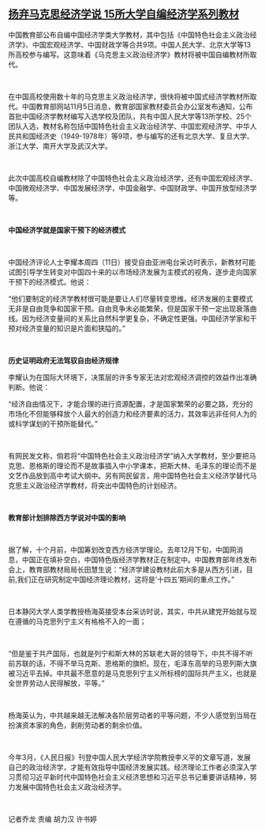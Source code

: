 <!--1636620363000-->
[扬弃马克思经济学说        15所大学自编经济学系列教材](https://www.rfa.org/mandarin/yataibaodao/kejiaowen/ql2-11112021034555.html)
------

<p><span style="font-weight: 400;">中国教育部公布自编中国经济学类大学教材，其中包括《中国特色社会主义政治经济学》、中国宏观经济学、中国财政学等合共9项。中国人民大学、北京大学等13所高校参与编写。这意味着《马克思主义政治经济学》教材将被中国自编教材所取代。</span></p><p><span style="font-weight: 400;"> </span></p><p><span style="font-weight: 400;">在中国高校使用数十年的马克思主义政治经济学，很快将被中国式经济学教材所取代。中国教育部网站11月5日消息，教育部国家教材委员会办公室发布通知，公布首批中国经济学教材编写入选学校及团队，共有中国人民大学等13所学校、25个团队入选，教材名称包括中国特色社会主义政治经济学、中国宏观经济学、中华人民共和国经济史（1949-1978年）等9项，参与编写的还有北京大学、复旦大学、浙江大学、南开大学及武汉大学。</span></p><p><span style="font-weight: 400;"> </span></p><p><span style="font-weight: 400;">此次中国高校自编教材除了中国特色社会主义政治经济学，还有中国宏观经济学、中国微观经济学、中国发展经济学，中国金融学、中国财政学、中国开放型经济学等。</span></p><p><span style="font-weight: 400;"> </span></p><p><b>中国经济学就是国家干预下的经济模式</b></p><p><span style="font-weight: 400;"> </span></p><p><span style="font-weight: 400;">中国经济评论人士李耀本周四（11日）接受自由亚洲电台采访时表示，新教材可能试图引导学生转变对中国四十来的以市场经济发展为主模式的视角，逐步走向国家干预下的经济模式。他说：</span><span style="font-weight: 400;"> </span></p><p><span style="font-weight: 400;">“他们要制定的经济学教材很可能是要让人们尽量转变思维。经济发展的主要模式无非是自由竞争和国家干预。自由竞争未必能繁荣，但是国家干预一定出现衰落曲线。因为经济变量间的关系比自然科学更复杂，不确定性更强。中国经济学家和干预对经济变量的知识是片面和狭隘的。”</span></p><p><span style="font-weight: 400;"> </span></p><p><b>历史证明政府无法驾驭自由经济规律</b><span style="font-weight: 400;"> </span></p><p><span style="font-weight: 400;">李耀认为在国际大环境下，决策层的许多专家无法对宏观经济调控的效益作出准确判断。他说：</span><span style="font-weight: 400;"> </span></p><p><span style="font-weight: 400;">“经济自由情况下，才能合理的进行资源配置，才是国家繁荣的必要之路，充分的市场化不但能够释放个人最大的创造力和经济要素的活力，其效率远非任何人为的或科学谋划的干预所能替代。”</span></p><p><span style="font-weight: 400;"> </span></p><p><span style="font-weight: 400;">有网民发文称，倘若将“中国特色社会主义政治经济学”纳入大学教材，至少要把马克思、恩格斯的理论而不是故事插入中小学课本，把斯大林、毛泽东的理论而不是文艺作品放到高中考试大纲中。另有网民留言，用中国特色社会主义经济学替代马克思主义政治经济学教材，将突出中国特色的计划经济。</span></p><p><span style="font-weight: 400;"> </span></p><p><b>教育部计划排除西方学说对中国的影响</b></p><p><span style="font-weight: 400;"> </span></p><p><span style="font-weight: 400;">据了解，十个月前，中国筹划改变西方经济学理论。去年12月下旬，中国网消息，中国正在填补空白，中国特色版经济学教材正在制定中。中国教育部年终发布会上，教育部教材局局长田慧生说：“经济学建设教材此前大多是从西方引进，目前,我们正在研究制定中国经济理论教材，这将是‘十四五’期间的重点工作。”</span></p><p><span style="font-weight: 400;"> </span></p><p><span style="font-weight: 400;">日本静冈大学人类学教授杨海英接受本台采访时说，其实，中共从建党开始就与现在遵循的马克思列宁主义有格格不入的一面；</span></p><p><span style="font-weight: 400;"> </span></p><p><span style="font-weight: 400;">“但是鉴于共产国际，也就是列宁和斯大林的苏联老大哥的领导下，中共不得不听前苏联的话，不得不举马克斯、恩格斯的旗帜。现在，毛泽东高举的马恩列斯大旗被习近平去掉。中共最不愿意的是马克思列宁主义所标榜的国际共产主义，也就是全世界劳动人民得解放，平等。”</span></p><p><span style="font-weight: 400;"> </span></p><p><span style="font-weight: 400;">杨海英认为，中共越来越无法解决各阶层劳动者的平等问题，不少人感觉到当局在扮演资本家的角色，剥削劳动者的剩余价值。</span></p><p><span style="font-weight: 400;"> </span></p><p><span style="font-weight: 400;">今年3月，《人民日报》刊登中国人民大学经济学院教授李义平的文章写道，发展自己的政治经济学，才能有效指导中国经济发展实践。经济理论工作者必须深入学习贯彻习近平新时代中国特色社会主义经济思想和习近平总书记重要讲话精神，努力发展中国特色社会主义政治经济学。</span></p><p><span style="font-weight: 400;"> </span></p><p><span style="font-weight: 400;">记者乔龙 责编 胡力汉 许书婷</span></p><p><span style="font-weight: 400;"> </span></p>
